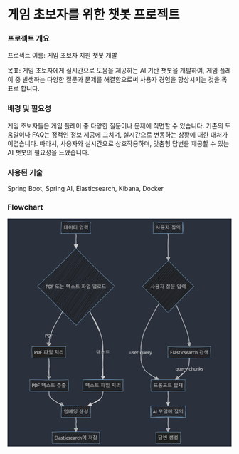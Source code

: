 # 게임 초보자를 위한 챗봇 프로젝트
### 프로젝트 개요
프로젝트 이름: 게임 초보자 지원 챗봇 개발

목표: 게임 초보자에게 실시간으로 도움을 제공하는 AI 기반 챗봇을 개발하여, 
게임 플레이 중 발생하는 다양한 질문과 문제를 해결함으로써 사용자 경험을 향상시키는 것을 목표로 합니다.

### 배경 및 필요성
   게임 초보자들은 게임 플레이 중 다양한 질문이나 문제에 직면할 수 있습니다. 
   기존의 도움말이나 FAQ는 정적인 정보 제공에 그치며, 실시간으로 변동하는 상황에 대한 대처가 어렵습니다. 
   따라서, 사용자와 실시간으로 상호작용하며, 맞춤형 답변을 제공할 수 있는 AI 챗봇의 필요성을 느꼈습니다.

### 사용된 기술
   Spring Boot, Spring AI, Elasticsearch, Kibana, Docker 

### Flowchart
![a](doc/imgs/flow.png)



